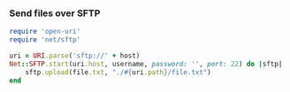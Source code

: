 ### Send files over SFTP
```ruby
require 'open-uri'
require 'net/sftp'

uri = URI.parse('sftp://' + host)
Net::SFTP.start(uri.host, username, password: '', port: 22) do |sftp|
    sftp.upload(file.txt, "./#{uri.path}/file.txt")
end

```
